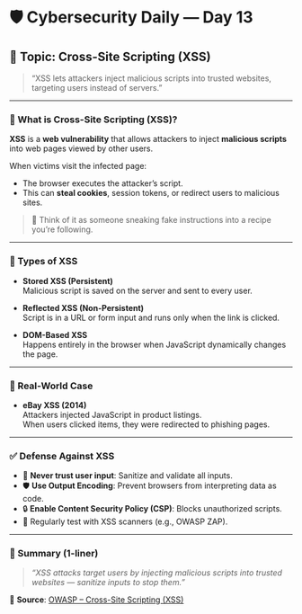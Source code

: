 # 🛡️ Cybersecurity Daily — Day 13

## 📌 Topic: Cross-Site Scripting (XSS)

> “XSS lets attackers inject malicious scripts into trusted websites, targeting users instead of servers.”

---

### 🧠 What is Cross-Site Scripting (XSS)?

**XSS** is a **web vulnerability** that allows attackers to inject **malicious scripts** into web pages viewed by other users.  

When victims visit the infected page:  
- The browser executes the attacker’s script.  
- This can **steal cookies**, session tokens, or redirect users to malicious sites.  

> 🧠 Think of it as someone sneaking fake instructions into a recipe you’re following.

---

### 🚨 Types of XSS

- **Stored XSS (Persistent)**  
  Malicious script is saved on the server and sent to every user.  

- **Reflected XSS (Non-Persistent)**  
  Script is in a URL or form input and runs only when the link is clicked.  

- **DOM-Based XSS**  
  Happens entirely in the browser when JavaScript dynamically changes the page.

---

### 🧠 Real-World Case

- **eBay XSS (2014)**  
  Attackers injected JavaScript in product listings.  
  When users clicked items, they were redirected to phishing pages.  

---

### ✅ Defense Against XSS

- 🚫 **Never trust user input**: Sanitize and validate all inputs.  
- 🛡️ **Use Output Encoding**: Prevent browsers from interpreting data as code.  
- 🔒 **Enable Content Security Policy (CSP)**: Blocks unauthorized scripts.  
- 🧪 Regularly test with XSS scanners (e.g., OWASP ZAP).  

---

### 📌 Summary (1-liner)

> *“XSS attacks target users by injecting malicious scripts into trusted websites — sanitize inputs to stop them.”*

🔗 **Source**: [OWASP – Cross-Site Scripting (XSS)](https://owasp.org/www-community/attacks/xss/)
